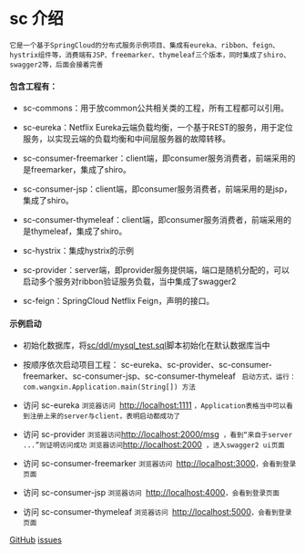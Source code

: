 # sc 介绍 #

`它是一个基于SpringCloud的分布式服务示例项目、集成有eureka、ribbon、feign、hystrix组件等，消费端有JSP、freemarker、thymeleaf三个版本，同时集成了shiro、swagger2等，后面会接着完善`

#### 包含工程有：
* sc-commons：用于放common公共相关类的工程，所有工程都可以引用。
* sc-eureka：Netflix Eureka云端负载均衡，一个基于REST的服务，用于定位服务，以实现云端的负载均衡和中间层服务器的故障转移。
* sc-consumer-freemarker：client端，即consumer服务消费者，前端采用的是freemarker，集成了shiro。
* sc-consumer-jsp：client端，即consumer服务消费者，前端采用的是jsp，集成了shiro。

* sc-consumer-thymeleaf：client端，即consumer服务消费者，前端采用的是thymeleaf，集成了shiro。

* sc-hystrix：集成hystrix的示例
* sc-provider：server端，即provider服务提供端，端口是随机分配的，可以启动多个服务对ribbon验证服务负载，当中集成了swagger2
* sc-feign：SpringCloud Netflix Feign，声明的接口。

#### 示例启动
* 初始化数据库，将[sc/ddl/mysql_test.sql](ddl/mysql_test.sql)脚本初始化在默认数据库当中

* 按顺序依次启动项目工程： sc-eureka、sc-provider、sc-consumer-freemarker、sc-consumer-jsp、sc-consumer-thymeleaf
` 启动方式，运行： com.wangxin.Application.main(String[]) 方法`

* 访问 sc-eureka
`浏览器访问 `[http://localhost:1111](http://localhost:1111) `，Application表格当中可以看到注册上来的server与client，表明启动都成功了`

* 访问 sc-provider
` 浏览器访问 `[http://localhost:2000/msg](http://localhost:2000/msg)` ，看到“来自于server ...”则证明访问成功`
` 浏览器访问 `[http://localhost:2000](http://localhost:2000)` ，进入swagger2 ui页面`

* 访问 sc-consumer-freemarker
`浏览器访问 `[http://localhost:3000](http://localhost:3000)`，会看到登录页面`

* 访问 sc-consumer-jsp
`浏览器访问 `[http://localhost:4000](http://localhost:4000)`，会看到登录页面`

* 访问 sc-consumer-thymeleaf
`浏览器访问 `[http://localhost:5000](http://localhost:5000)`，会看到登录页面`

[GitHub](https://github.com/wangxinforme) [issues](https://github.com/wangxinforme/sc/issues)